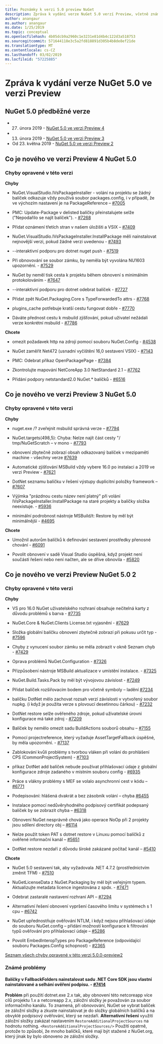 ```yaml
---
title: Poznámky k verzi 5.0 preview NuGet
description: Zpráva k vydání verze NuGet 5.0 verzí Preview, včetně známých problémů, opravy chyb, nových funkcích a chcete.
author: anangaur
ms.author: anangaur
ms.date: 1/25/2019
ms.topic: conceptual
ms.openlocfilehash: 4b05dcb9a2960c1e3231e81d4b4c122d3a518753
ms.sourcegitcommit: 571644118e3c5a2fd818891d305b4b8de8ef21de
ms.translationtype: MT
ms.contentlocale: cs-CZ
ms.lasthandoff: 03/02/2019
ms.locfileid: "57225885"
---
```

# <a name="nuget-50-preview-release-notes"></a>Zpráva k vydání verze NuGet 5.0 ve verzi Preview

## <a name="nuget-50-preview-releases"></a>NuGet 5.0 předběžné verze

* 27. února 2019 - [NuGet 5.0 ve verzi Preview 4](#whats-new-in-nuget-50-preview-4)
* 13. února 2019 - [NuGet 5.0 ve verzi Preview 3](#whats-new-in-nuget-50-preview-3)
* Od 23. května 2019 - [NuGet 5.0 ve verzi Preview 2](#whats-new-in-nuget-50-preview-2)

## <a name="whats-new-in-nuget-50-preview-4"></a>Co je nového ve verzi Preview 4 NuGet 5.0

### <a name="issues-fixed-in-this-release"></a>Chyby opravené v této verzi

**Chyby**

* NuGet.VisualStudio.IVsPackageInstaller - volání na projektu se žádný balíček odkazuje vždy používá soubor packages.config, i v případě, že ve výchozím nastavení je na PackageReference – [#7005](https://github.com/NuGet/Home/issues/7005)

* PMC: Update-Package v delisted balíčky přeinstalujete selže ("Nepodařilo se najít balíček"). - [#7268](https://github.com/NuGet/Home/issues/7268)

* Přidat oznámení třetích stran v našem úložišti a VSIX – [#7409](https://github.com/NuGet/Home/issues/7409)

* NuGet.VisualStudio.IVsPackageInstaller.InstallPackage měli nainstalovat nejnovější verzi, pokud žádné verzi uvedenou - [#7493](https://github.com/NuGet/Home/issues/7493)

* --interaktivní podporu pro dotnet nuget push - [#7519](https://github.com/NuGet/Home/issues/7519)

* Při obnovování se soubor zámku, by neměla být vyvolána NU1603 upozornění. - [#7529](https://github.com/NuGet/Home/issues/7529)

* NuGet by neměl tisk cesta k projektu během obnovení s minimálním protokolováním - [#7647](https://github.com/NuGet/Home/issues/7647)

* --interaktivní podporu pro dotnet odebrat balíček - [#7727](https://github.com/NuGet/Home/issues/7727)

* Přidat zpět NuGet.Packaging.Core s TypeForwardedTo attrs - [#7768](https://github.com/NuGet/Home/issues/7768)

* plugins_cache potřebuje kratší cestu fungovat dobře - [#7770](https://github.com/NuGet/Home/issues/7770)

* Dáváte přednost cestu k msbuild zjišťování, pokud uživatel nežádali verze konkrétní msbuild - [#7786](https://github.com/NuGet/Home/issues/7786)

**Chcete**

* omezit požadavek http na zdroji pomocí souboru NuGet.Config - [#4538](https://github.com/NuGet/Home/issues/4538)

* NuGet zaměřit Net472 (usnadní vyčištění 16,0 sestavení VSIX) - [#7143](https://github.com/NuGet/Home/issues/7143)

* PMC: Odebrat příkaz OpenPackagePage - [#7384](https://github.com/NuGet/Home/issues/7384)

* Zkontrolujte mapování NetCoreApp 3.0 NetStandard 2.1 – [#7762](https://github.com/NuGet/Home/issues/7762)

* Přidání podpory netstandard2.0 NuGet.* balíčků - [#6516](https://github.com/NuGet/Home/issues/6516)


## <a name="whats-new-in-nuget-50-preview-3"></a>Co je nového ve verzi Preview 3 NuGet 5.0

### <a name="issues-fixed-in-this-release"></a>Chyby opravené v této verzi 

**Chyby**

* nuget.exe /? zveřejnit msbuild správná verze – [#7794](https://github.com/NuGet/Home/issues/7794)

* NuGet.targets(498,5): Chyba: Nelze najít část cesty "/ tmp/NuGetScratch – v mono - [#7793](https://github.com/NuGet/Home/issues/7793)

* obnovení zbytečně zobrazí obsah odkazovaný balíček v mezipaměti machine - všechny verze [#7639](https://github.com/NuGet/Home/issues/7639)

* Automatické zjišťování MSBuild vždy vybere 16.0 po instalaci a 2019 ve verzi Preview - [#7621](https://github.com/NuGet/Home/issues/7621)

* DotNet seznamu balíčku v řešení výstupy duplicitní položky framework – [#7607](https://github.com/NuGet/Home/issues/7607)

* Výjimka "prázdnou cestu název není platný" při volání IVsPackageInstaller.InstallPackage na staré projekty a balíčky složka neexistuje. - [#5936](https://github.com/NuGet/Home/issues/5936)

* minimální podrobnost nástroje MSBuild/t: Restore by měl být minimálnější - [#4695](https://github.com/NuGet/Home/issues/4695)

**Chcete**

* Umožnil autorům balíčků k definování sestavení prostředky přenosné chování - [#6091](https://github.com/NuGet/Home/issues/6091)

* Povolit obnovení v sadě Visual Studio úspěšná, když projekt není součástí řešení nebo není načten, ale se dříve obnovila - [#5820](https://github.com/NuGet/Home/issues/5820)


## <a name="whats-new-in-nuget-50-preview-2"></a>Co je nového ve verzi Preview NuGet 5.0 2

### <a name="issues-fixed-in-this-release"></a>Chyby opravené v této verzi

**Chyby**

* VS pro 16.0 NuGet uživatelského rozhraní obsahuje nečitelná karty z důvodu problémů s barva - [#7735](https://github.com/NuGet/Home/issues/7735)

* NuGet.Core & NuGet.Clients License.txt vyjasnění - [#7629](https://github.com/NuGet/Home/issues/7629)

* Složka globální balíčku obnovení zbytečně zobrazí při pokusu určit typ - [#7596](https://github.com/NuGet/Home/issues/7596)

* Chyby z vynucení soubor zámku se měla zobrazit v okně Seznam chyb - [#7429](https://github.com/NuGet/Home/issues/7429)

* Oprava problémů NuGet.Configuration - [#7326](https://github.com/NuGet/Home/issues/7326)

* Přizpůsobení nástroje MSBuild aktualizace v umístění instalace.  - [#7325](https://github.com/NuGet/Home/issues/7325)

* NuGet.Build.Tasks.Pack by měl být vývojovou závislost - [#7249](https://github.com/NuGet/Home/issues/7249)

* Přidat balíček rozšiřovacím bodem pro včetně symboly – ladění [#7234](https://github.com/NuGet/Home/issues/7234)

* balíčku DotNet mělo zachovat rozsah verzí závislosti v vytvořený soubor nupkg. (i když je použita verze s plovoucí desetinnou čárkou) - [#7232](https://github.com/NuGet/Home/issues/7232)

* DotNet restore selže ověřeného zdroje, pokud uživatelské úrovni konfigurace má také zdroj - [#7209](https://github.com/NuGet/Home/issues/7209)

* Balíček by nemělo omezit sadu BuildActions souborů obsahu – [#7155](https://github.com/NuGet/Home/issues/7155)

* Pomocí projectreference, který vyžaduje AssetTargetFallback úspěšné, by měla upozornění. - [#7137](https://github.com/NuGet/Home/issues/7137)

* Zablokování kvůli problémy s tvorbou vláken při volání do prohlášení CPS (CommonProjectSystem) - [#7103](https://github.com/NuGet/Home/issues/7103)

* příkaz DotNet add balíček nebude používat přihlašovací údaje z globální konfigurace zdroje zadaného v místním souboru config - [#6935](https://github.com/NuGet/Home/issues/6935)

* Práce s vlákny problémy s MEF se volalo asynchronní cest v kódu – [#6771](https://github.com/NuGet/Home/issues/6771)

* Podepisování: hlášená dvakrát a bez zásobník volání – chyba [#6455](https://github.com/NuGet/Home/issues/6455)

* Instalace pomocí nedůvěryhodného podpisový certifikát podepsaný balíček by se zobrazit chyba – [#6318](https://github.com/NuGet/Home/issues/6318)

* Obnovení NuGet nesprávně chová jako operace NoOp při 2 projekty jsou sdílení directory obj – [#6114](https://github.com/NuGet/Home/issues/6114)

* Nelze použít token PAT s dotnet restore v Linuxu pomocí balíčků z ověřené informační kanál – [#5651](https://github.com/NuGet/Home/issues/5651)

* DotNet restore nezdaří z důvodu široké zakázané počítač kanál – [#5410](https://github.com/NuGet/Home/issues/5410)

**Chcete**

* NuGet 5.0 sestavení tak, aby vyžadovala .NET 4.7.2 (prostřednictvím změnit TFM) - [#7510](https://github.com/NuGet/Home/issues/7510)

* NuGetLicenseData z NuGet.Packaging by měl být veřejným typem. Aktualizujte metadata licence ingestována z spdx. - [#7471](https://github.com/NuGet/Home/issues/7471)

* Odebrat zastaralé nastavení rozhraní API – [#7294](https://github.com/NuGet/Home/issues/7294)

* Alternativní řešení obnovení vypršení časového limitu v systémech s 1 cpu – [#6742](https://github.com/NuGet/Home/issues/6742)

* NuGet upřednostňuje ověřování NTLM, i když nejsou přihlašovací údaje do souboru NuGet.config – přidání možností konfigurace k filtrování typů ověřování pro přihlašovací údaje – [#5286](https://github.com/NuGet/Home/issues/5286)

* Povolit EmbedInteropTypes pro PackageReference (odpovídající souboru Packages.Config schopnost) - [#2365](https://github.com/NuGet/Home/issues/2365)

[Seznam všech chyby opravené v této verzi 5.0.0-preview2](https://github.com/NuGet/Home/issues?q=is%3Aissue+is%3Aclosed+milestone%3A%224.9.2")

### <a name="known-issues"></a>Známé problémy

#### <a name="packages-in-fallbackfolders-installed-by-net-core-sdk-are-custom-installed-and-fail-signature-validation---7414httpsgithubcomnugethomeissues7414"></a>Balíčky v FallbackFolders nainstalovat sadu .NET Core SDK jsou vlastní nainstalované a selhání ověření podpisu. - [#7414](https://github.com/NuGet/Home/issues/7414)
**Problém** při použití dotnet.exe 2.x tak, aby obnovení této netcoreapp více cílů projektu 1.x a netcoreapp 2.x, záložní složky je považován za soubor informačního kanálu. To znamená, při obnovování, NuGet se vybrat balíček ze záložní složky a zkuste nainstalovat je do složky globálních balíčků a na obvyklé podpisový ověřování, který se nezdaří.
**Alternativní řešení** využití záložní složky zakázat nastavením `RestoreAdditionalProjectSources` na hodnotu nothing. `<RestoreAdditionalProjectSources/>` Použití opatrně, protože to způsobí, že mnoho balíčků, které mají být stažené z NuGet.org, který jinak by bylo obnoveno ze záložní složky.
